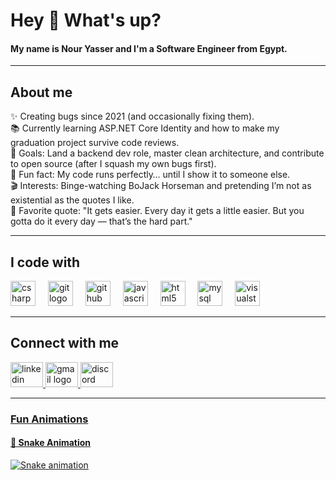 <h1 align="left">Hey 👋 What's up?</h1>

<h4 align="left">My name is Nour Yasser and I'm a Software Engineer from Egypt.</h4>

---

<h2 align="left">About me</h2>

<p align="left">
✨ Creating bugs since 2021 (and occasionally fixing them).<br>
📚 Currently learning ASP.NET Core Identity and how to make my graduation project survive code reviews.<br>
🎯 Goals: Land a backend dev role, master clean architecture, and contribute to open source (after I squash my own bugs first).<br>
🎲 Fun fact: My code runs perfectly… until I show it to someone else.<br>
🎬 Interests: Binge-watching BoJack Horseman and pretending I’m not as existential as the quotes I like.<br>
📝 Favorite quote: "It gets easier. Every day it gets a little easier. But you gotta do it every day — that’s the hard part."
</p>

---

<h2 align="left">I code with</h2>

<div align="left">
  <img src="https://cdn.jsdelivr.net/gh/devicons/devicon/icons/csharp/csharp-original.svg" height="40" alt="csharp logo"/>
  <img width="12"/>
  <img src="https://cdn.jsdelivr.net/gh/devicons/devicon/icons/git/git-original.svg" height="40" alt="git logo"/>
  <img width="12"/>
  <img src="https://cdn.jsdelivr.net/gh/devicons/devicon/icons/github/github-original.svg" height="40" alt="github logo"/>
  <img width="12"/>
  <img src="https://cdn.jsdelivr.net/gh/devicons/devicon/icons/javascript/javascript-original.svg" height="40" alt="javascript logo"/>
  <img width="12"/>
  <img src="https://cdn.jsdelivr.net/gh/devicons/devicon/icons/html5/html5-original.svg" height="40" alt="html5 logo"/>
  <img width="12"/>
  <img src="https://cdn.jsdelivr.net/gh/devicons/devicon/icons/mysql/mysql-original.svg" height="40" alt="mysql logo"/>
  <img width="12"/>
  <img src="https://cdn.jsdelivr.net/gh/devicons/devicon/icons/visualstudio/visualstudio-plain.svg" height="40" alt="visualstudio logo"/>
</div>

---

<h2 align="left">Connect with me</h2>

<div align="left">
  <a href="https://www.linkedin.com/in/nour-yasser-7461aa272/" target="_blank">
    <img src="https://raw.githubusercontent.com/maurodesouza/profile-readme-generator/master/src/assets/icons/social/linkedin/default.svg" width="52" height="40" alt="linkedin logo"/>
  </a>
  <a href="mailto:nouryasser08@gmail.com" target="_blank">
    <img src="https://raw.githubusercontent.com/maurodesouza/profile-readme-generator/master/src/assets/icons/social/gmail/default.svg" width="52" height="40" alt="gmail logo"/>
  </a>
    <a href="sleepingspider#8739" target="_blank">
    <img src="https://raw.githubusercontent.com/maurodesouza/profile-readme-generator/master/src/assets/icons/social/discord/default.svg" width="52" height="40" alt="discord logo"/>
</div>

---

### Fun Animations

#### 🐍 Snake Animation
![Snake animation](https://raw.githubusercontent.com/YourUsername/YourUsername/output/github-snake.svg)

